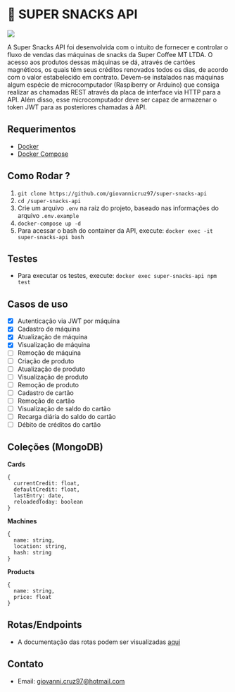 # :cookie: SUPER SNACKS API

![](https://media.giphy.com/media/xT5LMW6nbTu8pUHZgA/giphy.gif)

A Super Snacks API foi desenvolvida com o intuito de fornecer e controlar o fluxo de vendas das máquinas de snacks da Super Coffee MT LTDA. O acesso aos produtos dessas máquinas se dá, através de cartões magnéticos, os quais têm seus créditos renovados todos os dias, de acordo com o valor estabelecido em contrato. Devem-se instalados nas máquinas algum espécie de microcomputador (Raspiberry or Arduino) que consiga realizar as chamadas REST através da placa de interface via HTTP para a API. Além disso, esse microcomputador deve ser capaz de armazenar o token JWT para as posteriores chamadas à API.

## Requerimentos

- [Docker](https://docs.docker.com/install/)
- [Docker Compose](https://docs.docker.com/compose/install/)

## Como Rodar ?

1. `git clone https://github.com/giovannicruz97/super-snacks-api`
2. `cd /super-snacks-api`
3. Crie um arquivo `.env` na raiz do projeto, baseado nas informações do arquivo `.env.example`
4. `docker-compose up -d`
5. Para acessar o bash do container da API, execute: `docker exec -it super-snacks-api bash`

## Testes

- Para executar os testes, execute: `docker exec super-snacks-api npm test`

## Casos de uso

- [x] Autenticação via JWT por máquina
- [x] Cadastro de máquina
- [x] Atualização de máquina
- [x] Visualização de máquina
- [ ] Remoção de máquina
- [ ] Criação de produto
- [ ] Atualização de produto
- [ ] Visualização de produto
- [ ] Remoção de produto
- [ ] Cadastro de cartão
- [ ] Remoção de cartão
- [ ] Visualização de saldo do cartão
- [ ] Recarga diária do saldo do cartão
- [ ] Débito de créditos do cartão

## Coleções (MongoDB)

**Cards**

```
{
  currentCredit: float,
  defaultCredit: float,
  lastEntry: date,
  reloadedToday: boolean
}
```

**Machines**

```
{
  name: string,
  location: string,
  hash: string
}
```

**Products**

```
{
  name: string,
  price: float
}
```

## Rotas/Endpoints

- A documentação das rotas podem ser visualizadas [aqui]('#')

## Contato

- Email: giovanni.cruz97@hotmail.com
